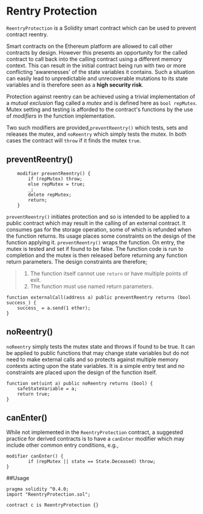 # Rentry Protection
`ReentryProtection` is a Solidity smart contract which can be used to prevent contract reentry.

Smart contracts on the Ethereum platform are allowed to call other contracts by design. However this presents an opportunity for the called contract to call back into the calling contract using a different memory context. This can result in the initial contract being run with two or more conflicting 'awarenesses' of the state variables it contains. Such a situation can easily lead to unpredictable and unrecoverable mutations to its state variables and is therefore seen as a **high security risk**.

Protection against reentry can be achieved using a trivial implementation of a *mutual exclusion* flag called a *mutex* and is defined here as `bool repMutex`. Mutex setting and testing is afforded to the contract's functions by the use of *modifiers* in the function implementation.

Two such modifiers are provided,`preventReentry()` which tests, sets and releases the mutex, and `noReentry` which simply tests the mutex. In both cases the contract will `throw` if it finds the mutex `true`.

## preventReentry()
```
    modifier preventReentry() {
        if (repMutex) throw;
        else repMutex = true;
        _;
        delete repMutex;
        return;
    }
```

`preventReentry()` initiates protection and so is intended to be applied to a public contract which may result in the calling of an external contract.  It consumes gas for the storage operation, some of which is refunded when the function returns. Its usage places some constraints on the design of the function applying it. `preventReentry()` wraps the function. On entry, the mutex is tested and set if found to be false.  The function code is run to completion and the mutex is then released before returning any function return parameters. The design constraints are therefore;
>1. The function itself cannot use `return` or have multiple points of exit.
>2. The function must use named return parameters.

```
function externalCall(address a) public preventReentry returns (bool success_) {
    success_ = a.send(1 ether);
}
```
## noReentry()

`noReentry` simply tests the mutex state and throws if found to be true. It can be applied to public functions that may change state variables but do not need to make external calls and so protects against multiple memory contexts acting upon the state variables. It is a simple entry test and no constraints are placed upon the design of the function itself. 

```
function set(uint a) public noReentry returns (bool) {
	safeStateVariable = a;
	return true;
}
```
## canEnter()
While not implemented in the `ReentryProtection` contract, a suggested practice for derived contracts is to have a `canEnter` modifier which may include other common entry conditions, e.g.,
```
modifier canEnter() {
        if (repMutex || state == State.Deceased) throw;	
}
```
##Usage
```
pragma solidity ^0.4.0;
import "ReentryProtection.sol";

contract c is ReentryProtection {}
```
